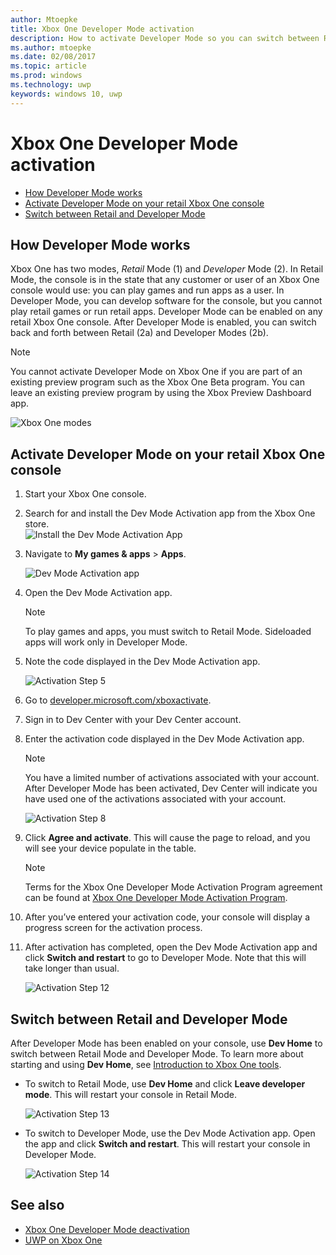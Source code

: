 ---author: Mtoepketitle: Xbox One Developer Mode activationdescription: How to activate Developer Mode so you can switch between Retail Mode and Developer Mode.ms.author: mtoepkems.date: 02/08/2017ms.topic: articlems.prod: windowsms.technology: uwpkeywords: windows 10, uwp---# Xbox One Developer Mode activation* [How Developer Mode works](#how-developer-mode-works)* [Activate Developer Mode on your retail Xbox One console](#activate-developer-mode-on-your-retail-xbox-one-console)  * [Switch between Retail and Developer Mode](#switch-between-retail-and-developer-mode)## How Developer Mode worksXbox One has two modes, *Retail* Mode (1) and *Developer* Mode (2). In Retail Mode, the console is in the state that any customer or user of an Xbox One console would use: you can play games and run apps as a user. In Developer Mode, you can develop software for the console, but you cannot play retail games or run retail apps.Developer Mode can be enabled on any retail Xbox One console. After Developer Mode is enabled, you can switch back and forth between Retail (2a) and Developer Modes (2b).> [!NOTE]> You cannot activate Developer Mode on Xbox One if you are part of an existing preview program such as the Xbox One Beta program. You can leave an existing preview program by using the Xbox Preview Dashboard app. ![Xbox One modes](images/dev-mode-flow.png)## Activate Developer Mode on your retail Xbox One console1.	Start your Xbox One console.2.	Search for and install the Dev Mode Activation app from the Xbox One store.      ![Install the Dev Mode Activation App](images/activation-store-search.png)3.	Navigate to **My games & apps** > **Apps**.    ![Dev Mode Activation app](images/activation-step-3.png)4. Open the Dev Mode Activation app.            > [!NOTE]    > To play games and apps, you must switch to Retail Mode. Sideloaded apps will work only in Developer Mode.5.	Note the code displayed in the Dev Mode Activation app.      ![Activation Step 5](images/activation-step-5.png)      6.	Go to [developer.microsoft.com/xboxactivate](https://developer.microsoft.com/xboxactivate).7.	Sign in to Dev Center with your Dev Center account.  8.	Enter the activation code displayed in the Dev Mode Activation app.          > [!NOTE]    > You have a limited number of activations associated with your account. After Developer Mode has been activated, Dev Center will indicate you have used one of the activations associated with your account.         ![Activation Step 8](images/activation-step-8.png)        9.	Click **Agree and activate**. This will cause the page to reload, and you will see your device populate in the table.        > [!NOTE]    > Terms for the Xbox One Developer Mode Activation Program agreement can be found at [Xbox One Developer Mode Activation Program](http://go.microsoft.com/fwlink/p/?LinkId=760399).10.	After you’ve entered your activation code, your console will display a progress screen for the activation process.      11.	After activation has completed, open the Dev Mode Activation app and click **Switch and restart** to go to Developer Mode. Note that this will take longer than usual.      ![Activation Step 12](images/activation-step-12.png)           ## Switch between Retail and Developer ModeAfter Developer Mode has been enabled on your console, use **Dev Home** to switch between Retail Mode and Developer Mode. To learn more about starting and using **Dev Home**, see [Introduction to Xbox One tools](introduction-to-xbox-tools.md).* To switch to Retail Mode, use **Dev Home** and click **Leave developer mode**. This will restart your console in Retail Mode.      ![Activation Step 13](images/activation-step-13.png)    * To switch to Developer Mode, use the Dev Mode Activation app. Open the app and click **Switch and restart**. This will restart your console in Developer Mode.    ![Activation Step 14](images/activation-step-12.png)  ## See also- [Xbox One Developer Mode deactivation](devkit-deactivation.md)- [UWP on Xbox One](index.md)